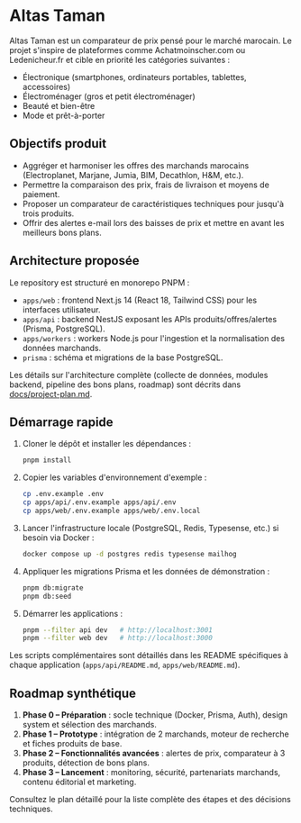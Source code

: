 # Altas Taman

Altas Taman est un comparateur de prix pensé pour le marché marocain. Le projet s'inspire de plateformes comme Achatmoinscher.com ou Ledenicheur.fr et cible en priorité les catégories suivantes :

- Électronique (smartphones, ordinateurs portables, tablettes, accessoires)
- Électroménager (gros et petit électroménager)
- Beauté et bien-être
- Mode et prêt-à-porter

## Objectifs produit
- Aggréger et harmoniser les offres des marchands marocains (Electroplanet, Marjane, Jumia, BIM, Decathlon, H&M, etc.).
- Permettre la comparaison des prix, frais de livraison et moyens de paiement.
- Proposer un comparateur de caractéristiques techniques pour jusqu'à trois produits.
- Offrir des alertes e-mail lors des baisses de prix et mettre en avant les meilleurs bons plans.

## Architecture proposée
Le repository est structuré en monorepo PNPM :

- `apps/web` : frontend Next.js 14 (React 18, Tailwind CSS) pour les interfaces utilisateur.
- `apps/api` : backend NestJS exposant les APIs produits/offres/alertes (Prisma, PostgreSQL).
- `apps/workers` : workers Node.js pour l'ingestion et la normalisation des données marchands.
- `prisma` : schéma et migrations de la base PostgreSQL.

Les détails sur l'architecture complète (collecte de données, modules backend, pipeline des bons plans, roadmap) sont décrits dans [docs/project-plan.md](docs/project-plan.md).

## Démarrage rapide

1. Cloner le dépôt et installer les dépendances :

   ```bash
   pnpm install
   ```

2. Copier les variables d'environnement d'exemple :

   ```bash
   cp .env.example .env
   cp apps/api/.env.example apps/api/.env
   cp apps/web/.env.example apps/web/.env.local
   ```

3. Lancer l'infrastructure locale (PostgreSQL, Redis, Typesense, etc.) si besoin via Docker :

   ```bash
   docker compose up -d postgres redis typesense mailhog
   ```

4. Appliquer les migrations Prisma et les données de démonstration :

   ```bash
   pnpm db:migrate
   pnpm db:seed
   ```

5. Démarrer les applications :

   ```bash
   pnpm --filter api dev   # http://localhost:3001
   pnpm --filter web dev   # http://localhost:3000
   ```

Les scripts complémentaires sont détaillés dans les README spécifiques à chaque application (`apps/api/README.md`, `apps/web/README.md`).

## Roadmap synthétique
1. **Phase 0 – Préparation** : socle technique (Docker, Prisma, Auth), design system et sélection des marchands.
2. **Phase 1 – Prototype** : intégration de 2 marchands, moteur de recherche et fiches produits de base.
3. **Phase 2 – Fonctionnalités avancées** : alertes de prix, comparateur à 3 produits, détection de bons plans.
4. **Phase 3 – Lancement** : monitoring, sécurité, partenariats marchands, contenu éditorial et marketing.

Consultez le plan détaillé pour la liste complète des étapes et des décisions techniques.
